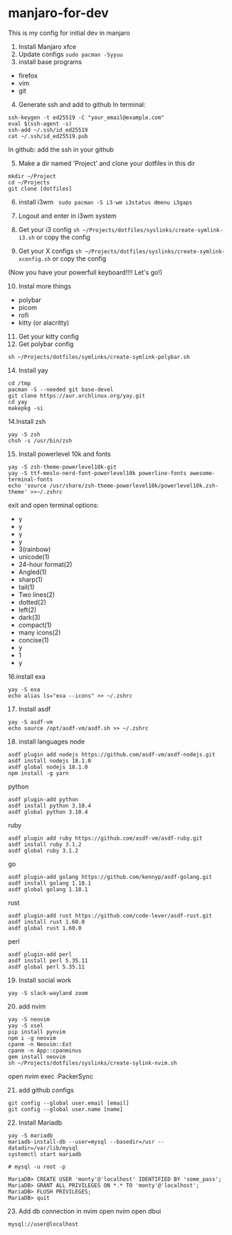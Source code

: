 # manjaro-for-dev
This is my config for initial dev in manjaro

1. Install Manjaro xfce
2. Update configs
`sudo pacman -Syyuu`
3. install base programs
- firefox
- vim
- git
4. Generate ssh and add to github
In terminal:
```
ssh-keygen -t ed25519 -C "your_email@example.com"
eval $(ssh-agent -s)
ssh-add ~/.ssh/id_ed25519
cat ~/.ssh/id_ed25519.pub
```

In github: add the ssh in your github

5. Make a dir named 'Project' and clone your dotfiles in this dir
```
mkdir ~/Project
cd ~/Projects
git clone [dotfiles]
```
6. install i3wm
` sudo pacman -S i3-wm i3status dmenu i3gaps`
7. Logout and enter in i3wm system
8. Get your i3 config
```sh ~/Projects/dotfiles/syslinks/create-symlink-i3.sh```
or copy the config

9. Get your X configs
```sh ~/Projects/dotfiles/syslinks/create-symlink-xconfig.sh```
or copy the config

(Now you have your powerfull keyboard!!!! Let's go!)

10. Instal more things
- polybar
- picom
- rofi
- kitty (or alacritty)

11. Get your kitty config
12. Get polybar config
```
sh ~/Projects/dotfiles/symlinks/create-symlink-polybar.sh
```
14. Install yay
```
cd /tmp
pacman -S --needed git base-devel
git clone https://aur.archlinux.org/yay.git
cd yay
makepkg -si
```

14.Install zsh
```
yay -S zsh
chsh -s /usr/bin/zsh
```
15. Install powerlevel 10k and fonts
```
yay -S zsh-theme-powerlevel10k-git
yay -S ttf-meslo-nerd-font-powerlevel10k powerline-fonts awesome-terminal-fonts
echo 'source /usr/share/zsh-theme-powerlevel10k/powerlevel10k.zsh-theme' >>~/.zshrc
```
exit and open terminal
options:
- y
- y
- y
- y
- 3(rainbow)
- unicode(1)
- 24-hour format(2)
- Angled(1)
- sharp(1)
- tail(1)
- Two lines(2)
- dotted(2)
- left(2)
- dark(3)
- compact(1)
- many icons(2)
- concise(1)
- y
- 1
- y

16.install exa
```
yay -S exa
echo alias ls="exa --icons" >> ~/.zshrc
```
17. Install asdf
```
yay -S asdf-vm
echo source /opt/asdf-vm/asdf.sh >> ~/.zshrc
```

18. install languages
node
```
asdf plugin add nodejs https://github.com/asdf-vm/asdf-nodejs.git
asdf install nodejs 18.1.0
asdf global nodejs 18.1.0
npm install -g yarn
```

python
```
asdf plugin-add python
asdf install python 3.10.4
asdf global python 3.10.4
```
ruby
```
asdf plugin add ruby https://github.com/asdf-vm/asdf-ruby.git
asdf install ruby 3.1.2
asdf global ruby 3.1.2
```

go
```
asdf plugin-add golang https://github.com/kennyp/asdf-golang.git
asdf install golang 1.18.1
asdf global golang 1.18.1
```

rust
```
asdf plugin-add rust https://github.com/code-lever/asdf-rust.git
asdf install rust 1.60.0
asdf global rust 1.60.0
```

perl
```
asdf plugin-add perl
asdf install perl 5.35.11
asdf global perl 5.35.11
```

19. Install social work
```
yay -S slack-wayland zoom
```

20. add nvim
```
yay -S neovim
yay -S xsel
pip install pynvim
npm i -g neovim
cpanm -n Neovim::Ext
cpanm -n App::cpanminus
gem install neovim
sh ~/Projects/dotfiles/syslinks/create-sylink-nvim.sh
```
open nvim
exec :PackerSync

21. add github configs
```
git config --global user.email [email]
git config --global user.name [name]
```
22. Install Mariadb
```
yay -S mariadb
mariadb-install-db --user=mysql --basedir=/usr --datadir=/var/lib/mysql
systemctl start mariadb

# mysql -u root -p

MariaDB> CREATE USER 'monty'@'localhost' IDENTIFIED BY 'some_pass';
MariaDB> GRANT ALL PRIVILEGES ON *.* TO 'monty'@'localhost';
MariaDB> FLUSH PRIVILEGES;
MariaDB> quit
```
23. Add db connection in nvim
open nvim
open dbui
```
mysql://user@localhost
```
